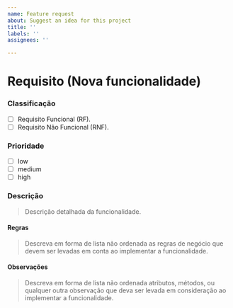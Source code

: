 ```yaml
---
name: Feature request
about: Suggest an idea for this project
title: ''
labels: ''
assignees: ''

---
```


# Requisito (Nova funcionalidade)

### Classificação
* [ ]  Requisito Funcional (RF).
* [ ]  Requisito Não Funcional (RNF).

### Prioridade
* [ ]  low
* [ ]  medium
* [ ]  high

### Descrição
> Descrição detalhada da funcionalidade.

#### Regras
> Descreva em forma de lista não ordenada as regras de negócio que devem ser levadas em conta ao implementar a funcionalidade.

#### Observações
> Descreva em forma de lista não ordenada atributos, métodos, ou qualquer outra observação que deva ser levada em consideração ao implementar a funcionalidade.
